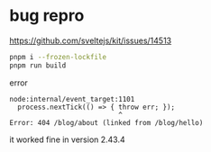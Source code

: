# bug repro

https://github.com/sveltejs/kit/issues/14513

```bash
pnpm i --frozen-lockfile
pnpm run build
```

error

```log
node:internal/event_target:1101
  process.nextTick(() => { throw err; });
                           ^
Error: 404 /blog/about (linked from /blog/hello)

```

it worked fine in version 2.43.4
